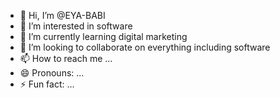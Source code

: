 - 👋 Hi, I’m @EYA-BABI
- 👀 I’m interested in software
- 🌱 I’m currently learning digital marketing
- 💞️ I’m looking to collaborate on everything including software
- 📫 How to reach me ...
- 😄 Pronouns: ...
- ⚡ Fun fact: ...

<!---
EYA-BABI/EYA-BABI is a ✨ special ✨ repository because its `README.md` (this file) appears on your GitHub profile.
You can click the Preview link to take a look at your changes.
--->

